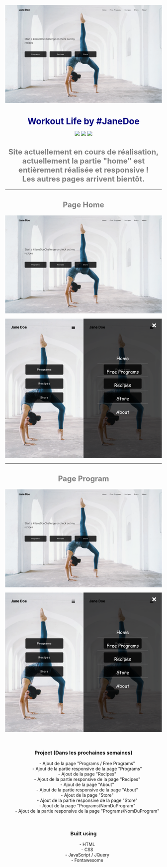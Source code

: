 <p align="center">
    <a href="https://anggiie.github.io/Site-Workout-Life/">
        <img src="./src/capts/Capture d’écran 2021-04-30 à 23.57.46.png" width="550" alt="Workout Life Home Page"/>
    </a>
</p>

<h1 align="center" style="border-bottom: none !important; margin-bottom: 5px !important; text-decoration: none; font-size: 28px; color: navy;">
    Workout Life by #JaneDoe
</h1>
  
<p align="center">
    <a href="instagram" style="text-decoration: none;">
      <img src="https://img.shields.io/badge/Instagram-E4405F?style=for-the-badge&logo=instagram&logoColor=white">
    </a>
    <a href="" style="text-decoration: none;">
        <img src="https://img.shields.io/badge/LinkedIn-0077B5?style=for-the-badge&logo=linkedin&logoColor=white">
    </a>
    <a href="" style="text-decoration: none;">
        <img src="https://img.shields.io/badge/GitHub-100000?style=for-the-badge&logo=github&logoColor=white">
    </a>
</p>

<h2 align="center" style="color: grey; font-size: 24px;">
    Site actuellement en cours de réalisation, actuellement la partie "home" est entièrement réalisée et responsive !
    <br>
    Les autres pages arrivent bientôt.
</h2>
<hr>
<h2 align="center" style="color: grey; font-size: 24px;">
    Page Home
</h2>
<p align="center">
    <a href="">
        <img src="./src/capts/Capture d’écran 2021-04-30 à 23.57.46.png" width="550" alt=""/>
    </a>
</p>
<p align="center" style="display: flex; justify-content: space-around;">
    <a href="https://anggiie.github.io/Site-Workout-Life/" style="text-decoration: none;">
        <img src="./src/capts/Capture d’écran 2021-04-30 à 23.57.59.png" width="400" alt=""/>
    </a>
    <a href="https://anggiie.github.io/Site-Workout-Life/" style="text-decoration: none;">
        <img src="./src/capts/Capture d’écran 2021-04-30 à 23.58.01.png" width="400" alt=""/>
    </a>
</p>
<hr>
<h2 align="center" style="color: grey; font-size: 24px;">
    Page Program
</h2>
<p align="center">
    <a href="">
        <img src="./src/capts/Capture d’écran 2021-04-30 à 23.57.46.png" width="550" alt=""/>
    </a>
</p>
<p align="center" style="display: flex; justify-content: space-around;">
    <a href="https://anggiie.github.io/Site-Workout-Life/" style="text-decoration: none;">
        <img src="./src/capts/Capture d’écran 2021-04-30 à 23.57.59.png" width="400" alt=""/>
    </a>
    <a href="https://anggiie.github.io/Site-Workout-Life/" style="text-decoration: none;">
        <img src="./src/capts/Capture d’écran 2021-04-30 à 23.58.01.png" width="400" alt=""/>
    </a>
</p>
<br>
<div align="center">
    <h3> Project (Dans les prochaines semaines)</h3>
    <ul>
        <li style="list-style: none;">- Ajout de la page "Programs / Free Programs"</li>
        <li style="list-style: none;">- Ajout de la partie responsive de la page "Programs"</li>
        <li style="list-style: none;">- Ajout de la page "Recipes"</li>
        <li style="list-style: none;">- Ajout de la partie responsive de la page "Recipes"</li>
        <li style="list-style: none;">- Ajout de la page "About"</li>
        <li style="list-style: none;">- Ajout de la partie responsive de la page "About"</li>
        <li style="list-style: none;">- Ajout de la page "Store"</li>
        <li style="list-style: none;">- Ajout de la partie responsive de la page "Store"</li>
        <li style="list-style: none;">- Ajout de la page "Programs/NomDuProgram"</li>
        <li style="list-style: none;">- Ajout de la partie responsive de la page "Programs/NomDuProgram"</li>
    </ul> 
</div>
<br>
<div align="center">
    <h3> Built using</h3>
    <ul>
        <li style="list-style: none;">- HTML</li>
        <li style="list-style: none;">- CSS</li>
        <li style="list-style: none;">- JavaScript / JQuery</li>
        <li style="list-style: none;">- Fontawesome</li>
    </ul>
</div>